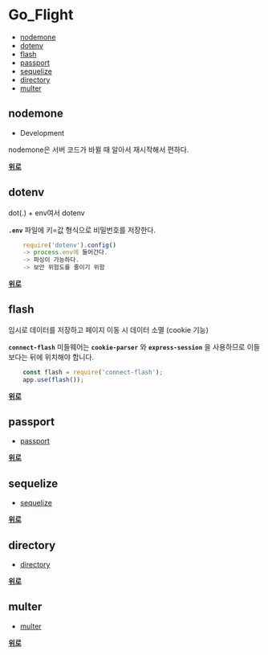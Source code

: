 # Go_Flight
- [nodemone](https://github.com/yjkwon07/Go_Flight#nodemone)
- [dotenv](https://github.com/yjkwon07/Go_Flight#dotenv)
- [flash](https://github.com/yjkwon07/Go_Flight#flash)
- [passport](https://github.com/yjkwon07/Go_Flight#passport)
- [sequelize](https://github.com/yjkwon07/Go_Flight#sequelize)
- [directory](https://github.com/yjkwon07/Go_Flight#directory)
- [multer](https://github.com/yjkwon07/Go_Flight#multer)

## nodemone
- Development

nodemone은 서버 코드가 바뀔 때 알아서 재시작해서 편하다.

**[위로](https://github.com/yjkwon07/Go_Flight#go_flight)**

## dotenv
dot(.) + env여서 dotenv 

**`.env`** 파일에 키=값 형식으로 비밀번호를 저장한다. 
```javascript
    require('dotenv').config()
    -> process.env에 들어간다. 
    -> 파싱이 가능하다. 
    -> 보안 위험도를 줄이기 위함
```

**[위로](https://github.com/yjkwon07/Go_Flight#go_flight)**

## flash 
임시로 데이터를 저장하고 페이지 이동 시 데이터 소멸 (cookie 기능)

**`connect-flash`** 미들웨어는 **`cookie-parser`** 와 **`express-session`** 을 사용하므로 이들보다는 뒤에 위치해야 합니다.
```javascript
    const flash = require('connect-flash');
    app.use(flash());
```

**[위로](https://github.com/yjkwon07/Go_Flight#go_flight)**

## passport
- [passport](https://github.com/yjkwon07/Go_Flight/blob/master/inform/passport.md)

**[위로](https://github.com/yjkwon07/Go_Flight#go_flight)**

## sequelize
- [sequelize](https://github.com/yjkwon07/Go_Flight/blob/master/inform/sequelize.md)

**[위로](https://github.com/yjkwon07/Go_Flight#go_flight)**

## directory 
- [directory](https://github.com/yjkwon07/Go_Flight/blob/master/inform/dircetory.md)

**[위로](https://github.com/yjkwon07/Go_Flight#go_flight)**

## multer
- [multer](https://github.com/yjkwon07/Go_Flight/blob/master/inform/multer.md)

**[위로](https://github.com/yjkwon07/Go_Flight#go_flight)**

